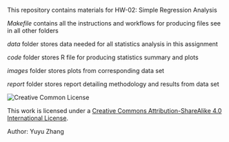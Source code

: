 This repository contains materials for HW-02: Simple Regression Analysis

_Makefile_ contains all the instructions and workflows for producing files see in all other folders

_data_ folder stores data needed for all statistics analysis in this assignment 

_code_ folder stores R file for producing statistics summary and plots

_images_ folder stores plots from corresponding data set

_report_ folder stores report detailing methodology and results from data set


![Creative Common License](https://i.creativecommons.org/l/by/4.0/88x31.png)


This work is licensed under a [Creative Commons Attribution-ShareAlike 4.0 International License](https://creativecommons.org/licenses/by-sa/4.0/).

Author: Yuyu Zhang
